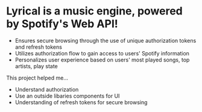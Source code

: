 # Lyrical is a music engine, powered by Spotify's Web API!

- Ensures secure browsing through the use of unique authorization tokens and refresh tokens
- Utilizes authorization flow to gain access to users' Spotify information
- Personalizes user experience based on users' most played songs, top artists, play state


This project helped me...
- Understand authorization
- Use an outside libaries components for UI
- Understanding of refresh tokens for secure browsing
